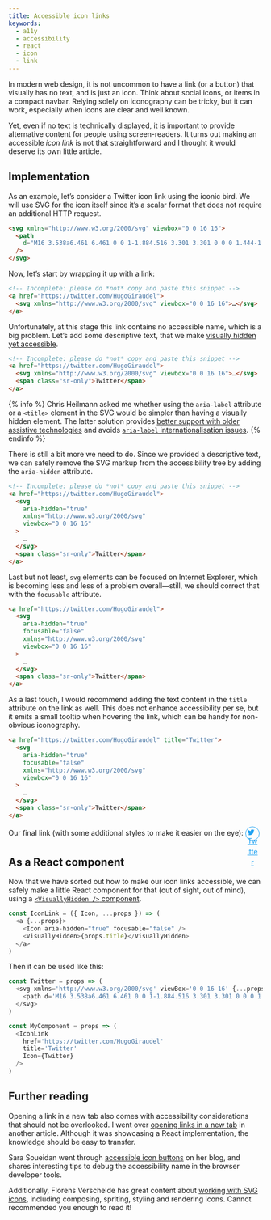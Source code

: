 ```yaml
---
title: Accessible icon links
keywords:
  - a11y
  - accessibility
  - react
  - icon
  - link
---
```


<style>
a.demo-link.demo-link {
  width: 1.5em;
  height: 1.5em;
  line-height: 1.5em;
  border: 1px solid;
  color: rgb(29, 161, 242);
  display: inline-block;
  border-radius: 50%;
  background: none;
  text-align: center;
  padding: 0.2em;
  transition: 250ms;
  vertical-align: middle;
}

a.demo-link.demo-link:hover,
a.demo-link.demo-link:active,
a.demo-link.demo-link:focus {
  transform: rotate(-3deg);
  box-shadow: 0 0 0 3px white, 0 0 0 4px  #dd7eb4;
}

.demo-link > svg {
  width: 1em;
  height: 1em;
  display: block;
  fill: currentcolor;
}
</style>

In modern web design, it is not uncommon to have a link (or a button) that visually has no text, and is just an icon. Think about social icons, or items in a compact navbar. Relying solely on iconography can be tricky, but it can work, especially when icons are clear and well known.

Yet, even if no text is technically displayed, it is important to provide alternative content for people using screen-readers. It turns out making an accessible _icon link_ is not that straightforward and I thought it would deserve its own little article.

## Implementation

As an example, let’s consider a Twitter icon link using the iconic bird. We will use SVG for the icon itself since it’s a scalar format that does not require an additional HTTP request.

```html
<svg xmlns="http://www.w3.org/2000/svg" viewbox="0 0 16 16">
  <path
    d="M16 3.538a6.461 6.461 0 0 1-1.884.516 3.301 3.301 0 0 0 1.444-1.816 6.607 6.607 0 0 1-2.084.797 3.28 3.28 0 0 0-2.397-1.034 3.28 3.28 0 0 0-3.197 4.028 9.321 9.321 0 0 1-6.766-3.431 3.284 3.284 0 0 0 1.015 4.381A3.301 3.301 0 0 1 .643 6.57v.041A3.283 3.283 0 0 0 3.277 9.83a3.291 3.291 0 0 1-1.485.057 3.293 3.293 0 0 0 3.066 2.281 6.586 6.586 0 0 1-4.862 1.359 9.286 9.286 0 0 0 5.034 1.475c6.037 0 9.341-5.003 9.341-9.341 0-.144-.003-.284-.009-.425a6.59 6.59 0 0 0 1.637-1.697z"
  />
</svg>
```

Now, let’s start by wrapping it up with a link:

```html
<!-- Incomplete: please do *not* copy and paste this snippet -->
<a href="https://twitter.com/HugoGiraudel">
  <svg xmlns="http://www.w3.org/2000/svg" viewbox="0 0 16 16">…</svg>
</a>
```

Unfortunately, at this stage this link contains no accessible name, which is a big problem. Let’s add some descriptive text, that we make [visually hidden yet accessible](/snippets/sr-only-class/).

```html
<!-- Incomplete: please do *not* copy and paste this snippet -->
<a href="https://twitter.com/HugoGiraudel">
  <svg xmlns="http://www.w3.org/2000/svg" viewbox="0 0 16 16">…</svg>
  <span class="sr-only">Twitter</span>
</a>
```

{% info %}
Chris Heilmann asked me whether using the `aria-label` attribute or a `<title>` element in the SVG would be simpler than having a visually hidden element. The latter solution provides [better support with older assistive technologies](https://twitter.com/goetsu/status/1334596736833232896?s=20) and avoids [`aria-label` internationalisation issues](https://heydonworks.com/article/aria-label-is-a-xenophobe/).
{% endinfo %}

There is still a bit more we need to do. Since we provided a descriptive text, we can safely remove the SVG markup from the accessibility tree by adding the `aria-hidden` attribute.

```html
<!-- Incomplete: please do *not* copy and paste this snippet -->
<a href="https://twitter.com/HugoGiraudel">
  <svg
    aria-hidden="true"
    xmlns="http://www.w3.org/2000/svg"
    viewbox="0 0 16 16"
  >
    …
  </svg>
  <span class="sr-only">Twitter</span>
</a>
```

Last but not least, `svg` elements can be focused on Internet Explorer, which is becoming less and less of a problem overall—still, we should correct that with the `focusable` attribute.

```html
<a href="https://twitter.com/HugoGiraudel">
  <svg
    aria-hidden="true"
    focusable="false"
    xmlns="http://www.w3.org/2000/svg"
    viewbox="0 0 16 16"
  >
    …
  </svg>
  <span class="sr-only">Twitter</span>
</a>
```

As a last touch, I would recommend adding the text content in the `title` attribute on the link as well. This does not enhance accessibility per se, but it emits a small tooltip when hovering the link, which can be handy for non-obvious iconography.

```html
<a href="https://twitter.com/HugoGiraudel" title="Twitter">
  <svg
    aria-hidden="true"
    focusable="false"
    xmlns="http://www.w3.org/2000/svg"
    viewbox="0 0 16 16"
  >
    …
  </svg>
  <span class="sr-only">Twitter</span>
</a>
```

<p>Our final link (with some additional styles to make it easier on the eye): <a href="https://twitter.com/HugoGiraudel" title="Twitter" class="demo-link">
  <svg
    aria-hidden="true"
    focusable="false"
    xmlns="http://www.w3.org/2000/svg"
    viewbox="0 0 16 16"
  >
    <path d='M16 3.538a6.461 6.461 0 0 1-1.884.516 3.301 3.301 0 0 0 1.444-1.816 6.607 6.607 0 0 1-2.084.797 3.28 3.28 0 0 0-2.397-1.034 3.28 3.28 0 0 0-3.197 4.028 9.321 9.321 0 0 1-6.766-3.431 3.284 3.284 0 0 0 1.015 4.381A3.301 3.301 0 0 1 .643 6.57v.041A3.283 3.283 0 0 0 3.277 9.83a3.291 3.291 0 0 1-1.485.057 3.293 3.293 0 0 0 3.066 2.281 6.586 6.586 0 0 1-4.862 1.359 9.286 9.286 0 0 0 5.034 1.475c6.037 0 9.341-5.003 9.341-9.341 0-.144-.003-.284-.009-.425a6.59 6.59 0 0 0 1.637-1.697z' />
  </svg>
  <span class="visually-hidden">Twitter</span>
</a></p>

## As a React component

Now that we have sorted out how to make our icon links accessible, we can safely make a little React component for that (out of sight, out of mind), using a [`<VisuallyHidden />` component](/snippets/visually-hidden-component/).

```js
const IconLink = ({ Icon, ...props }) => (
  <a {...props}>
    <Icon aria-hidden="true" focusable="false" />
    <VisuallyHidden>{props.title}</VisuallyHidden>
  </a>
)
```

Then it can be used like this:

```js
const Twitter = props => (
  <svg xmlns='http://www.w3.org/2000/svg' viewBox='0 0 16 16' {...props}>
    <path d='M16 3.538a6.461 6.461 0 0 1-1.884.516 3.301 3.301 0 0 0 1.444-1.816 6.607 6.607 0 0 1-2.084.797 3.28 3.28 0 0 0-2.397-1.034 3.28 3.28 0 0 0-3.197 4.028 9.321 9.321 0 0 1-6.766-3.431 3.284 3.284 0 0 0 1.015 4.381A3.301 3.301 0 0 1 .643 6.57v.041A3.283 3.283 0 0 0 3.277 9.83a3.291 3.291 0 0 1-1.485.057 3.293 3.293 0 0 0 3.066 2.281 6.586 6.586 0 0 1-4.862 1.359 9.286 9.286 0 0 0 5.034 1.475c6.037 0 9.341-5.003 9.341-9.341 0-.144-.003-.284-.009-.425a6.59 6.59 0 0 0 1.637-1.697z' />
  </svg>
)

const MyComponent = props => (
  <IconLink
    href='https://twitter.com/HugoGiraudel'
    title='Twitter'
    Icon={Twitter}
  />
)
```

## Further reading

Opening a link in a new tab also comes with accessibility considerations that should not be overlooked. I went over [opening links in a new tab](/2020/01/17/accessible-links-and-buttons-with-react/##open-a-tab-for-me-will-you) in another article. Although it was showcasing a React implementation, the knowledge should be easy to transfer.

Sara Soueidan went through [accessible icon buttons](https://www.sarasoueidan.com/blog/accessible-icon-buttons/) on her blog, and shares interesting tips to debug the accessibility name in the browser developer tools.

Additionally, Florens Verschelde has great content about [working with SVG icons](https://fvsch.com/svg-icons), including composing, spriting, styling and rendering icons. Cannot recommended you enough to read it!
